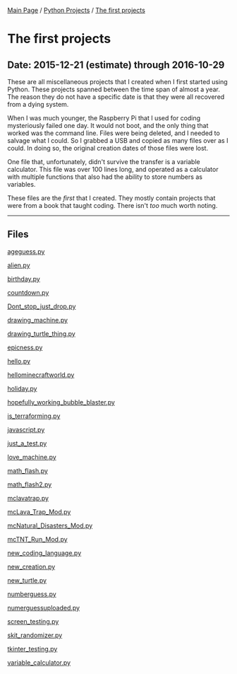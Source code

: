 [Main Page](/) / [Python Projects](/python) / [The first projects](/python/2015-12-21_through_2016-10-29_The_first_projects)

# The first projects

## Date: 2015-12-21 (estimate) through 2016-10-29

These are all miscellaneous projects that I created when I first started using Python.
These projects spanned between the time span of almost a year.
The reason they do not have a specific date is that they were all recovered from a dying system.

When I was much younger, the Raspberry Pi that I used for coding mysteriously failed one day.
It would not boot, and the only thing that worked was the command line.
Files were being deleted, and I needed to salvage what I could.
So I grabbed a USB and copied as many files over as I could.
In doing so, the original creation dates of those files were lost.

One file that, unfortunately, didn't survive the transfer is a variable calculator.
This file was over 100 lines long, and operated as a calculator with multiple functions that also had the ability to store numbers as variables.

These files are the *first* that I created.
They mostly contain projects that were from a book that taught coding.
There isn't *too* much worth noting.

-----

## Files

[ageguess.py](ageguess.py)

[alien.py](alien.py)

[birthday.py](birthday.py)

[countdown.py](countdown.py)

[Dont_stop_just_drop.py](Dont_stop_just_drop.py)

[drawing_machine.py](drawing_machine.py)

[drawing_turtle_thing.py](drawing_turtle_thing.py)

[epicness.py](epicness.py)

[hello.py](hello.py)

[hellominecraftworld.py](hellominecraftworld.py)

[holiday.py](holiday.py)

[hopefully_working_bubble_blaster.py](hopefully_working_bubble_blaster.py)

[is_terraforming.py](is_terraforming.py)

[javascript.py](javascript.py)

[just_a_test.py](just_a_test.py)

[love_machine.py](love_machine.py)

[math_flash.py](math_flash.py)

[math_flash2.py](math_flash2.py)

[mclavatrap.py](mclavatrap.py)

[mcLava_Trap_Mod.py](mcLava_Trap_Mod.py)

[mcNatural_Disasters_Mod.py](mcNatural_Disasters_Mod.py)

[mcTNT_Run_Mod.py](mcTNT_Run_Mod.py)

[new_coding_language.py](new_coding_language.py)

[new_creation.py](new_creation.py)

[new_turtle.py](new_turtle.py)

[numberguess.py](numberguess.py)

[numerguessuploaded.py](numerguessuploaded.py)

[screen_testing.py](screen_testing.py)

[skit_randomizer.py](skit_randomizer.py)

[tkinter_testing.py](tkinter_testing.py)

[variable_calculator.py](variable_calculator.py)